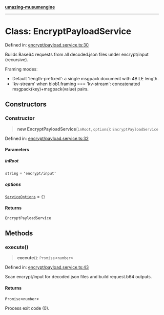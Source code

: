 [**umazing-musumengine**](../../README.md)

***

# Class: EncryptPayloadService

Defined in: [encrypt/payload.service.ts:30](https://github.com/davinidae/umazing-musumengine/blob/51f61211084dfe767110f78265e0aa27a13c00d0/src/encrypt/payload.service.ts#L30)

Builds Base64 requests from all decoded.json files under encrypt/input (recursive).

Framing modes:
- Default 'length-prefixed': a single msgpack document with 4B LE length.
- 'kv-stream' when blob1.framing === 'kv-stream': concatenated msgpack(key)+msgpack(value) pairs.

## Constructors

### Constructor

> **new EncryptPayloadService**(`inRoot`, `options`): `EncryptPayloadService`

Defined in: [encrypt/payload.service.ts:32](https://github.com/davinidae/umazing-musumengine/blob/51f61211084dfe767110f78265e0aa27a13c00d0/src/encrypt/payload.service.ts#L32)

#### Parameters

##### inRoot

`string` = `'encrypt/input'`

##### options

[`ServiceOptions`](../interfaces/ServiceOptions.md) = `{}`

#### Returns

`EncryptPayloadService`

## Methods

### execute()

> **execute**(): `Promise`\<`number`\>

Defined in: [encrypt/payload.service.ts:43](https://github.com/davinidae/umazing-musumengine/blob/51f61211084dfe767110f78265e0aa27a13c00d0/src/encrypt/payload.service.ts#L43)

Scan encrypt/input for decoded.json files and build request.b64 outputs.

#### Returns

`Promise`\<`number`\>

Process exit code (0).
